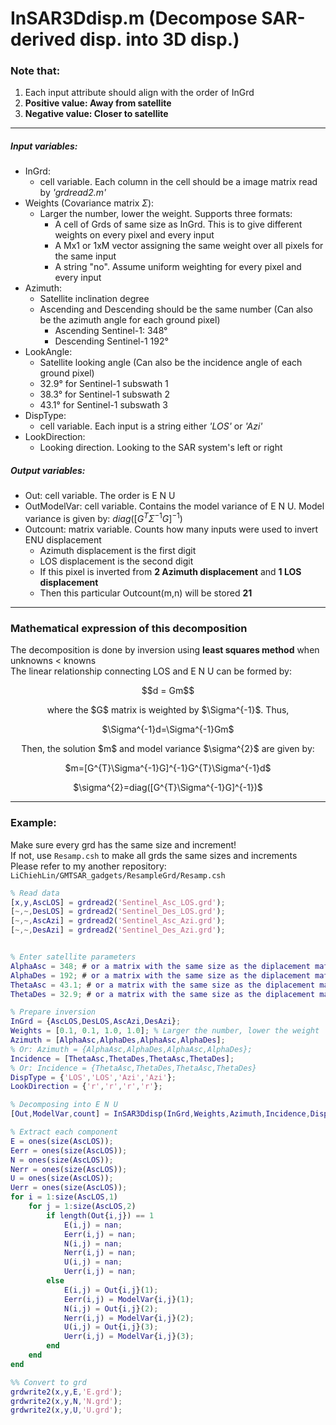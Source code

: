 # InSAR3Ddisp.m (Decompose SAR-derived disp. into 3D disp.)
### Note that:  
1. Each input attribute should align with the order of InGrd
2. **Positive value: Away from satellite**
3. **Negative value: Closer to satellite**

---

##### Input variables:
- InGrd: 
   * cell variable. Each column in the cell should be a image matrix read by *'grdread2.m'*
- Weights (Covariance matrix $\Sigma$):
   * Larger the number, lower the weight. Supports three formats:
     * A cell of Grds of same size as InGrd. This is to give different weights on every pixel and every input
     * A Mx1 or 1xM vector assigning the same weight over all pixels for the same input
     * A string "no". Assume uniform weighting for every pixel and every input
- Azimuth: 
   * Satellite inclination degree
   * Ascending and Descending should be the same number (Can also be the azimuth angle for each ground pixel)
     * Ascending Sentinel-1: 348° 
     * Descending Sentinel-1 192° 
- LookAngle:
   * Satellite looking angle (Can also be the incidence angle of each ground pixel)
   * 32.9° for Sentinel-1 subswath 1 
   * 38.3° for Sentinel-1 subswath 2 
   * 43.1° for Sentinel-1 subswath 3
- DispType:
   * cell variable. Each input is a string either *'LOS'* or *'Azi'*
- LookDirection:
   * Looking direction. Looking to the SAR system's left or right


##### Output variables:
- Out: cell variable. The order is E N U
- OutModelVar: cell variable. Contains the model variance of E N U. Model variance is given by: $diag([G^T\Sigma^{-1}G]^{-1})$
- Outcount: matrix variable. Counts how many inputs were used to invert ENU displacement
   * Azimuth displacement is the first digit
   * LOS displacement is the second digit
   * If this pixel is inverted from **2 Azimuth displacement** and **1 LOS displacement**
   * Then this particular Outcount(m,n) will be stored **21**

--- 
### Mathematical expression of this decomposition  
The decomposition is done by inversion using **least squares method** when unknowns < knowns  
The linear relationship connecting LOS and E N U can be formed by:  
<p align="center">
$$d = Gm$$  </p>
<p align="center">
where the $G$ matrix is weighted by $\Sigma^{-1}$. Thus, </p>
<p align="center">
$\Sigma^{-1}d=\Sigma^{-1}Gm$ </p>
<p align="center">
Then, the solution $m$ and model variance $\sigma^{2}$ are given by: </p>
<p align="center">
$m=[G^{T}\Sigma^{-1}G]^{-1}G^{T}\Sigma^{-1}d$ </p>
<p align="center">
$\sigma^{2}=diag([G^{T}\Sigma^{-1}G]^{-1})$ </p>


---
### Example:
Make sure every grd has the same size and increment!  
If not, use `Resamp.csh` to make all grds the same sizes and increments  
Please refer to my another repository: `LiChiehLin/GMTSAR_gadgets/ResampleGrd/Resamp.csh`
```MatLab
% Read data
[x,y,AscLOS] = grdread2('Sentinel_Asc_LOS.grd');
[~,~,DesLOS] = grdread2('Sentinel_Des_LOS.grd');
[~,~,AscAzi] = grdread2('Sentinel_Asc_Azi.grd');
[~,~,DesAzi] = grdread2('Sentinel_Des_Azi.grd');


% Enter satellite parameters
AlphaAsc = 348; # or a matrix with the same size as the diplacement matrix, inter-changeable
AlphaDes = 192; # or a matrix with the same size as the diplacement matrix, inter-changeable
ThetaAsc = 43.1; # or a matrix with the same size as the diplacement matrix, inter-changeable
ThetaDes = 32.9; # or a matrix with the same size as the diplacement matrix, inter-changeable

% Prepare inversion
InGrd = {AscLOS,DesLOS,AscAzi,DesAzi};
Weights = [0.1, 0.1, 1.0, 1.0]; % Larger the number, lower the weight
Azimuth = [AlphaAsc,AlphaDes,AlphaAsc,AlphaDes];
% Or: Azimuth = {AlphaAsc,AlphaDes,AlphaAsc,AlphaDes};
Incidence = [ThetaAsc,ThetaDes,ThetaAsc,ThetaDes];
% Or: Incidence = {ThetaAsc,ThetaDes,ThetaAsc,ThetaDes}
DispType = {'LOS','LOS','Azi','Azi'};
LookDirection = {'r','r','r','r'};

% Decomposing into E N U
[Out,ModelVar,count] = InSAR3Ddisp(InGrd,Weights,Azimuth,Incidence,DispType,LookDirection);

% Extract each component
E = ones(size(AscLOS));
Eerr = ones(size(AscLOS));
N = ones(size(AscLOS));
Nerr = ones(size(AscLOS));
U = ones(size(AscLOS));
Uerr = ones(size(AscLOS));
for i = 1:size(AscLOS,1)
    for j = 1:size(AscLOS,2)
        if length(Out{i,j}) == 1
            E(i,j) = nan;
            Eerr(i,j) = nan;
            N(i,j) = nan;
            Nerr(i,j) = nan;
            U(i,j) = nan;
            Uerr(i,j) = nan;
        else
            E(i,j) = Out{i,j}(1);
            Eerr(i,j) = ModelVar{i,j}(1);
            N(i,j) = Out{i,j}(2);
            Nerr(i,j) = ModelVar{i,j}(2);
            U(i,j) = Out{i,j}(3);
            Uerr(i,j) = ModelVar{i,j}(3);
        end
    end
end

%% Convert to grd
grdwrite2(x,y,E,'E.grd');
grdwrite2(x,y,N,'N.grd');
grdwrite2(x,y,U,'U.grd');
```
